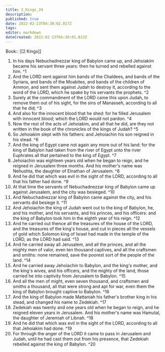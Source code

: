 ```yaml
---
title: 2_Kings_24
description: 
published: true
date: 2022-02-23T04:30:02.817Z
tags: 
editor: markdown
dateCreated: 2022-02-23T04:30:01.013Z
---
```


 Book:: [[2 Kings]]
 1. In his days Nebuchadnezzar king of Babylon came up, and Jehoiakim became his servant three years: then he turned and rebelled against him. ^1
 2. And the LORD sent against him bands of the Chaldees, and bands of the Syrians, and bands of the Moabites, and bands of the children of Ammon, and sent them against Judah to destroy it, according to the word of the LORD, which he spake by his servants the prophets. ^2
 3. Surely at the commandment of the LORD came this upon Judah, to remove them out of his sight, for the sins of Manasseh, according to all that he did; ^3
 4. And also for the innocent blood that he shed: for he filled Jerusalem with innocent blood; which the LORD would not pardon. ^4
 5. Now the rest of the acts of Jehoiakim, and all that he did, are they not written in the book of the chronicles of the kings of Judah? ^5
 6. So Jehoiakim slept with his fathers: and Jehoiachin his son reigned in his stead. ^6
 7. And the king of Egypt came not again any more out of his land: for the king of Babylon had taken from the river of Egypt unto the river Euphrates all that pertained to the king of Egypt. ^7
 8. Jehoiachin was eighteen years old when he began to reign, and he reigned in Jerusalem three months. And his mother's name was Nehushta, the daughter of Elnathan of Jerusalem. ^8
 9. And he did that which was evil in the sight of the LORD, according to all that his father had done. ^9
 10. At that time the servants of Nebuchadnezzar king of Babylon came up against Jerusalem, and the city was besieged. ^10
 11. And Nebuchadnezzar king of Babylon came against the city, and his servants did besiege it. ^11
 12. And Jehoiachin the king of Judah went out to the king of Babylon, he, and his mother, and his servants, and his princes, and his officers: and the king of Babylon took him in the eighth year of his reign. ^12
 13. And he carried out thence all the treasures of the house of the LORD, and the treasures of the king's house, and cut in pieces all the vessels of gold which Solomon king of Israel had made in the temple of the LORD, as the LORD had said. ^13
 14. And he carried away all Jerusalem, and all the princes, and all the mighty men of valor, even ten thousand captives, and all the craftsmen and smiths: none remained, save the poorest sort of the people of the land. ^14
 15. And he carried away Jehoiachin to Babylon, and the king's mother, and the king's wives, and his officers, and the mighty of the land, those carried he into captivity from Jerusalem to Babylon. ^15
 16. And all the men of might, even seven thousand, and craftsmen and smiths a thousand, all that were strong and apt for war, even them the king of Babylon brought captive to Babylon. ^16
 17. And the king of Babylon made Mattaniah his father's brother king in his stead, and changed his name to Zedekiah. ^17
 18. Zedekiah was twenty and one years old when he began to reign, and he reigned eleven years in Jerusalem. And his mother's name was Hamutal, the daughter of Jeremiah of Libnah. ^18
 19. And he did that which was evil in the sight of the LORD, according to all that Jehoiakim had done. ^19
 20. For through the anger of the LORD it came to pass in Jerusalem and Judah, until he had cast them out from his presence, that Zedekiah rebelled against the king of Babylon. ^20
